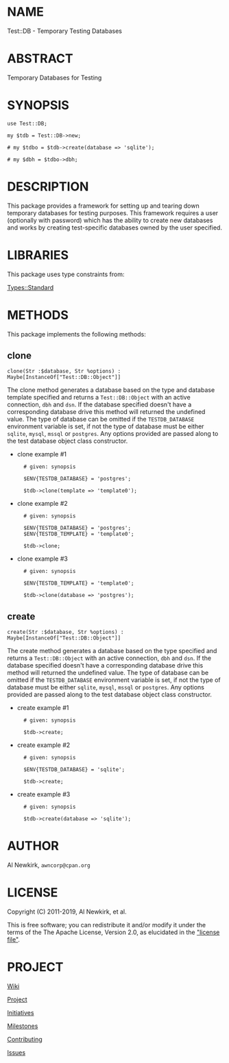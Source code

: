 # NAME

Test::DB - Temporary Testing Databases

# ABSTRACT

Temporary Databases for Testing

# SYNOPSIS

    use Test::DB;

    my $tdb = Test::DB->new;

    # my $tdbo = $tdb->create(database => 'sqlite');

    # my $dbh = $tdbo->dbh;

# DESCRIPTION

This package provides a framework for setting up and tearing down temporary
databases for testing purposes. This framework requires a user (optionally with
password) which has the ability to create new databases and works by creating
test-specific databases owned by the user specified.

# LIBRARIES

This package uses type constraints from:

[Types::Standard](https://metacpan.org/pod/Types%3A%3AStandard)

# METHODS

This package implements the following methods:

## clone

    clone(Str :$database, Str %options) : Maybe[InstanceOf["Test::DB::Object"]]

The clone method generates a database based on the type and database template
specified and returns a `Test::DB::Object` with an active connection, `dbh`
and `dsn`. If the database specified doesn't have a corresponding database
drive this method will returned the undefined value. The type of database can
be omitted if the `TESTDB_DATABASE` environment variable is set, if not the
type of database must be either `sqlite`, `mysql`, `mssql` or `postgres`.
Any options provided are passed along to the test database object class
constructor.

- clone example #1

        # given: synopsis

        $ENV{TESTDB_DATABASE} = 'postgres';

        $tdb->clone(template => 'template0');

- clone example #2

        # given: synopsis

        $ENV{TESTDB_DATABASE} = 'postgres';
        $ENV{TESTDB_TEMPLATE} = 'template0';

        $tdb->clone;

- clone example #3

        # given: synopsis

        $ENV{TESTDB_TEMPLATE} = 'template0';

        $tdb->clone(database => 'postgres');

## create

    create(Str :$database, Str %options) : Maybe[InstanceOf["Test::DB::Object"]]

The create method generates a database based on the type specified and returns
a `Test::DB::Object` with an active connection, `dbh` and `dsn`. If the
database specified doesn't have a corresponding database drive this method will
returned the undefined value. The type of database can be omitted if the
`TESTDB_DATABASE` environment variable is set, if not the type of database
must be either `sqlite`, `mysql`, `mssql` or `postgres`. Any options
provided are passed along to the test database object class constructor.

- create example #1

        # given: synopsis

        $tdb->create;

- create example #2

        # given: synopsis

        $ENV{TESTDB_DATABASE} = 'sqlite';

        $tdb->create;

- create example #3

        # given: synopsis

        $tdb->create(database => 'sqlite');

# AUTHOR

Al Newkirk, `awncorp@cpan.org`

# LICENSE

Copyright (C) 2011-2019, Al Newkirk, et al.

This is free software; you can redistribute it and/or modify it under the terms
of the The Apache License, Version 2.0, as elucidated in the ["license
file"](https://github.com/iamalnewkirk/test-db/blob/master/LICENSE).

# PROJECT

[Wiki](https://github.com/iamalnewkirk/test-db/wiki)

[Project](https://github.com/iamalnewkirk/test-db)

[Initiatives](https://github.com/iamalnewkirk/test-db/projects)

[Milestones](https://github.com/iamalnewkirk/test-db/milestones)

[Contributing](https://github.com/iamalnewkirk/test-db/blob/master/CONTRIBUTE.md)

[Issues](https://github.com/iamalnewkirk/test-db/issues)
